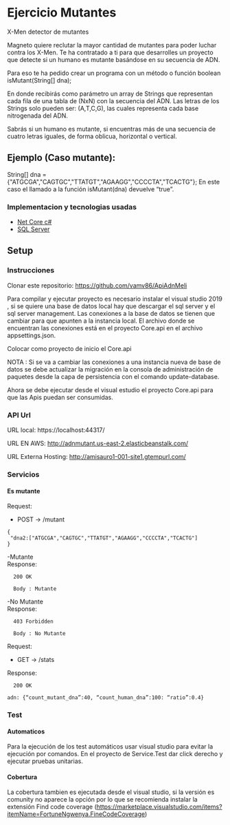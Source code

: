 # Ejercicio Mutantes
X-Men detector de mutantes

 
Magneto quiere reclutar la mayor cantidad de mutantes para poder luchar
contra los X-Men.
Te ha contratado a ti para que desarrolles un proyecto que detecte si un
humano es mutante basándose en su secuencia de ADN.

Para eso te ha pedido crear un programa con un método o función boolean isMutant(String[] dna); 


En donde recibirás como parámetro un array de Strings que representan cada fila de una tabla
de (NxN) con la secuencia del ADN. Las letras de los Strings solo pueden ser: (A,T,C,G), las
cuales representa cada base nitrogenada del ADN.

Sabrás si un humano es mutante, si encuentras más de una secuencia de cuatro letras
iguales, de forma oblicua, horizontal o vertical.

## Ejemplo (Caso mutante):
String[] dna = {"ATGCGA","CAGTGC","TTATGT","AGAAGG","CCCCTA","TCACTG"};
En este caso el llamado a la función isMutant(dna) devuelve “true”.


### Implementacion y tecnologias usadas

- [Net Core c#](https://visualstudio.microsoft.com/es/)
- [SQL Server](https://www.microsoft.com/es-es/sql-server/sql-server-downloads) 

## Setup

### Instrucciones

Clonar este repositorio: https://github.com/vamv86/ApiAdnMeli

Para compilar y ejecutar proyecto es necesario instalar el visual studio 2019 , si se quiere una base de datos local hay que descargar el sql server y el sql server management.
Las conexiones a la base de datos se tienen que cambiar para que apunten a la instancia local.
El archivo donde se encuentran las conexiones está en el proyecto Core.api en el archivo appsettings.json.

Colocar como proyecto de inicio el Core.api

NOTA : Si se va a cambiar las conexiones a una instancia nueva de base de datos se debe actualizar la migración en la consola de administración de paquetes desde la capa de persistencia con el comando update-database.
  
Ahora se debe ejecutar desde el visual estudio el proyecto Core.api para que las Apis puedan ser consumidas.


### API Url

URL local: https://localhost:44317/

URL EN AWS: http://adnmutant.us-east-2.elasticbeanstalk.com/

URL Externa Hosting: http://amisauro1-001-site1.gtempurl.com/


### Servicios
#### Es mutante

Request: 
- POST → /mutant
```
{
 "dna2:["ATGCGA","CAGTGC","TTATGT","AGAAGG","CCCCTA","TCACTG"]
}
```
-Mutante  
Response:

```
  200 OK
```
```
  Body : Mutante
```

-No Mutante  
Response:

```
  403 Forbidden
```

```
  Body : No Mutante
```

 
 Request: 
- GET → /stats 
  
Response:

```
  200 OK
``` 

```
adn: {“count_mutant_dna”:40, “count_human_dna”:100: “ratio”:0.4}
```


### Test

#### Automaticos

Para la ejecución de los test automáticos usar visual studio para evitar la ejecución por comandos.
En el proyecto de Service.Test dar click derecho y ejecutar pruebas unitarias.


#### Cobertura

La cobertura tambien es ejecutada desde el visual studio, si la versión es comunity no aparece la opción por lo que se recomienda instalar la extensión Find code coverage (https://marketplace.visualstudio.com/items?itemName=FortuneNgwenya.FineCodeCoverage)
